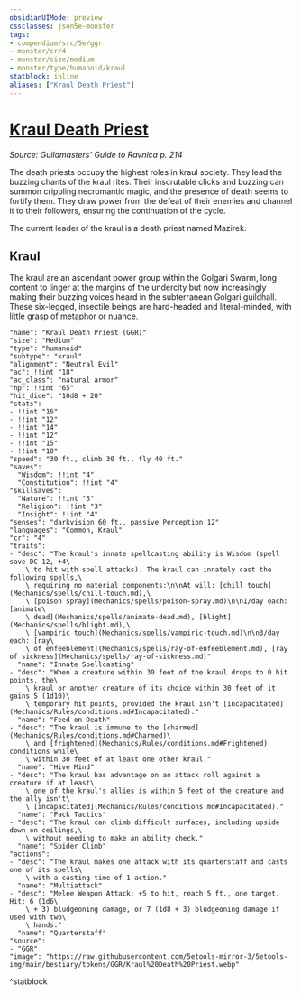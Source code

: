 ```yaml
---
obsidianUIMode: preview
cssclasses: json5e-monster
tags:
- compendium/src/5e/ggr
- monster/cr/4
- monster/size/medium
- monster/type/humanoid/kraul
statblock: inline
aliases: ["Kraul Death Priest"]
---
```

# [Kraul Death Priest](Mechanics\bestiary\humanoid/kraul-death-priest-ggr.md)
*Source: Guildmasters' Guide to Ravnica p. 214*  

The death priests occupy the highest roles in kraul society. They lead the buzzing chants of the kraul rites. Their inscrutable clicks and buzzing can summon crippling necromantic magic, and the presence of death seems to fortify them. They draw power from the defeat of their enemies and channel it to their followers, ensuring the continuation of the cycle.

The current leader of the kraul is a death priest named Mazirek.

## Kraul

The kraul are an ascendant power group within the Golgari Swarm, long content to linger at the margins of the undercity but now increasingly making their buzzing voices heard in the subterranean Golgari guildhall. These six-legged, insectile beings are hard-headed and literal-minded, with little grasp of metaphor or nuance.

```statblock
"name": "Kraul Death Priest (GGR)"
"size": "Medium"
"type": "humanoid"
"subtype": "kraul"
"alignment": "Neutral Evil"
"ac": !!int "18"
"ac_class": "natural armor"
"hp": !!int "65"
"hit_dice": "10d8 + 20"
"stats":
- !!int "16"
- !!int "12"
- !!int "14"
- !!int "12"
- !!int "15"
- !!int "10"
"speed": "30 ft., climb 30 ft., fly 40 ft."
"saves":
  "Wisdom": !!int "4"
  "Constitution": !!int "4"
"skillsaves":
  "Nature": !!int "3"
  "Religion": !!int "3"
  "Insight": !!int "4"
"senses": "darkvision 60 ft., passive Perception 12"
"languages": "Common, Kraul"
"cr": "4"
"traits":
- "desc": "The kraul's innate spellcasting ability is Wisdom (spell save DC 12, +4\
    \ to hit with spell attacks). The kraul can innately cast the following spells,\
    \ requiring no material components:\n\nAt will: [chill touch](Mechanics/spells/chill-touch.md),\
    \ [poison spray](Mechanics/spells/poison-spray.md)\n\n1/day each: [animate\
    \ dead](Mechanics/spells/animate-dead.md), [blight](Mechanics/spells/blight.md),\
    \ [vampiric touch](Mechanics/spells/vampiric-touch.md)\n\n3/day each: [ray\
    \ of enfeeblement](Mechanics/spells/ray-of-enfeeblement.md), [ray of sickness](Mechanics/spells/ray-of-sickness.md)"
  "name": "Innate Spellcasting"
- "desc": "When a creature within 30 feet of the kraul drops to 0 hit points, the\
    \ kraul or another creature of its choice within 30 feet of it gains 5 (1d10)\
    \ temporary hit points, provided the kraul isn't [incapacitated](Mechanics/Rules/conditions.md#Incapacitated)."
  "name": "Feed on Death"
- "desc": "The kraul is immune to the [charmed](Mechanics/Rules/conditions.md#Charmed)\
    \ and [frightened](Mechanics/Rules/conditions.md#Frightened) conditions while\
    \ within 30 feet of at least one other kraul."
  "name": "Hive Mind"
- "desc": "The kraul has advantage on an attack roll against a creature if at least\
    \ one of the kraul's allies is within 5 feet of the creature and the ally isn't\
    \ [incapacitated](Mechanics/Rules/conditions.md#Incapacitated)."
  "name": "Pack Tactics"
- "desc": "The kraul can climb difficult surfaces, including upside down on ceilings,\
    \ without needing to make an ability check."
  "name": "Spider Climb"
"actions":
- "desc": "The kraul makes one attack with its quarterstaff and casts one of its spells\
    \ with a casting time of 1 action."
  "name": "Multiattack"
- "desc": "Melee Weapon Attack: +5 to hit, reach 5 ft., one target. Hit: 6 (1d6\
    \ + 3) bludgeoning damage, or 7 (1d8 + 3) bludgeoning damage if used with two\
    \ hands."
  "name": "Quarterstaff"
"source":
- "GGR"
"image": "https://raw.githubusercontent.com/5etools-mirror-3/5etools-img/main/bestiary/tokens/GGR/Kraul%20Death%20Priest.webp"
```
^statblock